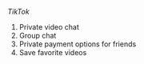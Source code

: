 *TikTok*

1. Private video chat 
2. Group chat 
3. Private payment options for friends
4. Save favorite videos 
